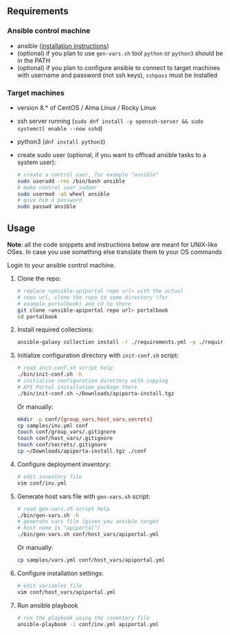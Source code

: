 ## Requirements

### Ansible control machine

* ansible ([installation instructions][ansible installation])
* (optional) if you plan to use `gen-vars.sh` tool `python` or `python3` should be in the PATH
* (optional) if you plan to configure ansible to connect to target machines with username and password (not ssh keys), `sshpass` must be installed

### Target machines

* version 8.* of CentOS / Alma Linux / Rocky Linux
* ssh server running (`sudo dnf install -y openssh-server && sudo systemctl enable --now sshd`)
* python3 (`dnf install python3`)
* create sudo user (optional, if you want to offload ansible tasks to a system user):

  ```bash
  # create a control user, for example "ansible"
  sudo useradd -rms /bin/bash ansible
  # make control user sudoer
  sudo usermod -aG wheel ansible
  # give him a password
  sudo passwd ansible
  ```

## Usage

**Note**: all the code snippets and instructions below are meant for UNIX-like OSes. In case you use something else translate them to your OS commands

Login to your ansible control machine.

1) Clone the repo:

    ```bash
    # replace <ansible-apiportal repo url> with the actual
    # repo url, clone the repo to some directory (for 
    # example portalbook) and cd to there
    git clone <ansible-apiportal repo url> portalbook
    cd portalbook
    ```

2) Install required collections:

    ```bash
    ansible-galaxy collection install -r ./requirements.yml -p ./requirements
    ```

3) Initialize configuration directory with `init-conf.sh` script:

    ```bash
    # read init-conf.sh script help
    ./bin/init-conf.sh -h
    # initialize configuration directory with copying
    # API Portal installation package there
    ./bin/init-conf.sh ~/Downloads/apiporta-install.tgz
    ```

    Or manually:

    ```bash
    mkdir -p conf/{group_vars,host_vars,secrets}
    cp samples/inv.yml conf
    touch conf/group_vars/.gitignore
    touch conf/host_vars/.gitignore
    touch conf/secrets/.gitignore
    cp ~/Downloads/apiporta-install.tgz ./conf
    ```

4) Configure deployment inventory:

    ```bash
    # edit inventory file
    vim conf/inv.yml
    ```

5) Generate host vars file with `gen-vars.sh` script:

    ```bash
    # read gen-vars.sh script help
    ./bin/gen-vars.sh -h
    # generate vars file (given you ansible target
    # host name is "apiportal")
    ./bin/gen-vars.sh conf/host_vars/apiportal.yml
    ```

    Or manually:

    ```bash
    cp samples/vars.yml conf/host_vars/apiportal.yml
    ```

6) Configure installation settings:

    ```bash
    # edit variables file
    vim conf/host_vars/apiportal.yml
    ```

7) Run ansible playbook

    ```bash
    # run the playbook using the inventory file
    ansible-playbook -i conf/inv.yml apiportal.yml
    ```

[ansible installation]: https://docs.ansible.com/ansible/latest/installation_guide/intro_installation.html
